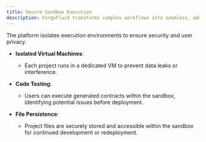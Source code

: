 ```yaml
---
title: Secure Sandbox Execution
description: ForgeFluid transforms complex workflows into seamless, adaptive processes using advanced AI technologies, enabling efficient computational task management across diverse environments.
---
```


The platform isolates execution environments to ensure security and user privacy.

- **Isolated Virtual Machines**:

  - Each project runs in a dedicated VM to prevent data leaks or interference.

- **Code Testing**:

  - Users can execute generated contracts within the sandbox, identifying potential issues before deployment.

- **File Persistence**:

  - Project files are securely stored and accessible within the sandbox for continued development or redeployment.
